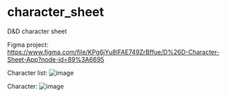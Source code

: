 # character_sheet

D&D character sheet

Figma project: https://www.figma.com/file/KPg6jYu8IFAE749ZrBffue/D%26D-Character-Sheet-App?node-id=89%3A6695

Character list:
![image](https://user-images.githubusercontent.com/40596918/209253602-e712ea2e-7611-4a9f-ab8d-c48a76cfa113.png)

Character:
![image](https://user-images.githubusercontent.com/40596918/209253623-fbf2ea91-c5b8-4730-8110-d63f718f1ceb.png)
